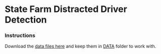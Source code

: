 # State Farm Distracted Driver Detection

### Instructions

Download the [data files here](https://www.kaggle.com/c/state-farm-distracted-driver-detection/data?sample_submission.csv.zip) and keep them in [DATA](./DATA) folder to work with.
